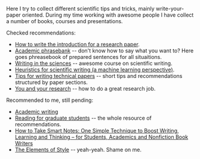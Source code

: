 Here I try to collect different scientific tips and tricks, mainly write-your-paper oriented. 
During my time working with awesome people I have collect a number of books, courses and presentations.

Checked recommendations:
- [How to write the introduction for a research paper](https://docs.google.com/presentation/d/1PZj0Sev2yjDu9NNr96S_wwjKCgIDhGmLjW1vtQpDhlk/edit#slide=id.p).
- [Academic phrasebank](https://www.phrasebank.manchester.ac.uk) -- don't know how to say what you want to? Here goes phreasebook of prepared sentences for all situaitions.
- [Writing in the sciences](https://www.coursera.org/learn/sciwrite) -- awesome course on scientific writing.
- [Heuristics for scientific writing (a machine learning perspective)](http://approximatelycorrect.com/2018/01/29/heuristics-technical-scientific-writing-machine-learning-perspective/).
- [Tips for writing technical papers](https://cs.stanford.edu/people/widom/paper-writing.html) -- short tips and recommendations structured by paper sections.
- [You and your research](http://www.cs.virginia.edu/~robins/YouAndYourResearch.html) -- how to do a great research job.

Recommended to me, still pending:
- [Academic writing](http://www.raulpacheco.org/resources/academic-writing-acwri/)
- [Reading for graduate students](http://matt.might.net/articles/books-papers-materials-for-graduate-students/) -- the whole resource of recommendations.
- [How to Take Smart Notes: One Simple Technique to Boost Writing, Learning and Thinking – for Students, Academics and Nonfiction Book Writers](https://www.amazon.com/How-Take-Smart-Notes-Nonfiction-ebook/dp/B06WVYW33Y)
- [The Elements of Style](https://www.amazon.de/Elements-Style-B-White/dp/020530902X/ref=asc_df_020530902X/?tag=googshopde-21&linkCode=df0&hvadid=256222566404&hvpos=&hvnetw=g&hvrand=4767385448327579252&hvpone=&hvptwo=&hvqmt=&hvdev=c&hvdvcmdl=&hvlocint=&hvlocphy=9041872&hvtargid=pla-405693442765&psc=1&th=1&psc=1) -- yeah-yeah. Shame on me.
